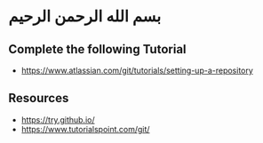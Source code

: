 # بسم الله الرحمن الرحيم

## Complete the following Tutorial

- <https://www.atlassian.com/git/tutorials/setting-up-a-repository>

## Resources

- <https://try.github.io/>
- <https://www.tutorialspoint.com/git/>
